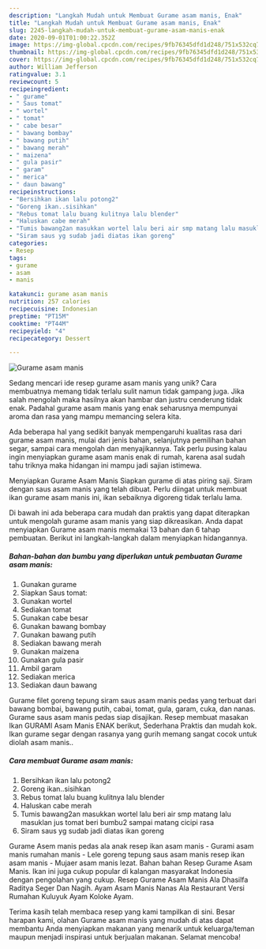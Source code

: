 ```yaml
---
description: "Langkah Mudah untuk Membuat Gurame asam manis, Enak"
title: "Langkah Mudah untuk Membuat Gurame asam manis, Enak"
slug: 2245-langkah-mudah-untuk-membuat-gurame-asam-manis-enak
date: 2020-09-01T01:00:22.352Z
image: https://img-global.cpcdn.com/recipes/9fb76345dfd1d248/751x532cq70/gurame-asam-manis-foto-resep-utama.jpg
thumbnail: https://img-global.cpcdn.com/recipes/9fb76345dfd1d248/751x532cq70/gurame-asam-manis-foto-resep-utama.jpg
cover: https://img-global.cpcdn.com/recipes/9fb76345dfd1d248/751x532cq70/gurame-asam-manis-foto-resep-utama.jpg
author: William Jefferson
ratingvalue: 3.1
reviewcount: 5
recipeingredient:
- " gurame"
- " Saus tomat"
- " wortel"
- " tomat"
- " cabe besar"
- " bawang bombay"
- " bawang putih"
- " bawang merah"
- " maizena"
- " gula pasir"
- " garam"
- " merica"
- " daun bawang"
recipeinstructions:
- "Bersihkan ikan lalu potong2"
- "Goreng ikan..sisihkan"
- "Rebus tomat lalu buang kulitnya lalu blender"
- "Haluskan cabe merah"
- "Tumis bawang2an masukkan wortel lalu beri air smp matang lalu masuklan jus tomat beri bumbu2 sampai matang cicipi rasa"
- "Siram saus yg sudab jadi diatas ikan goreng"
categories:
- Resep
tags:
- gurame
- asam
- manis

katakunci: gurame asam manis 
nutrition: 257 calories
recipecuisine: Indonesian
preptime: "PT15M"
cooktime: "PT44M"
recipeyield: "4"
recipecategory: Dessert

---
```



![Gurame asam manis](https://img-global.cpcdn.com/recipes/9fb76345dfd1d248/751x532cq70/gurame-asam-manis-foto-resep-utama.jpg)

Sedang mencari ide resep gurame asam manis yang unik? Cara membuatnya memang tidak terlalu sulit namun tidak gampang juga. Jika salah mengolah maka hasilnya akan hambar dan justru cenderung tidak enak. Padahal gurame asam manis yang enak seharusnya mempunyai aroma dan rasa yang mampu memancing selera kita.

Ada beberapa hal yang sedikit banyak mempengaruhi kualitas rasa dari gurame asam manis, mulai dari jenis bahan, selanjutnya pemilihan bahan segar, sampai cara mengolah dan menyajikannya. Tak perlu pusing kalau ingin menyiapkan gurame asam manis enak di rumah, karena asal sudah tahu triknya maka hidangan ini mampu jadi sajian istimewa.

Menyiapkan Gurame Asam Manis Siapkan gurame di atas piring saji. Siram dengan saus asam manis yang telah dibuat. Perlu diingat untuk membuat ikan gurame asam manis ini, ikan sebaiknya digoreng tidak terlalu lama.


Di bawah ini ada beberapa cara mudah dan praktis yang dapat diterapkan untuk mengolah gurame asam manis yang siap dikreasikan. Anda dapat menyiapkan Gurame asam manis memakai 13 bahan dan 6 tahap pembuatan. Berikut ini langkah-langkah dalam menyiapkan hidangannya.

<!--inarticleads1-->

##### Bahan-bahan dan bumbu yang diperlukan untuk pembuatan Gurame asam manis:

1. Gunakan  gurame
1. Siapkan  Saus tomat:
1. Gunakan  wortel
1. Sediakan  tomat
1. Gunakan  cabe besar
1. Gunakan  bawang bombay
1. Gunakan  bawang putih
1. Sediakan  bawang merah
1. Gunakan  maizena
1. Gunakan  gula pasir
1. Ambil  garam
1. Sediakan  merica
1. Sediakan  daun bawang


Gurame filet goreng tepung siram saus asam manis pedas yang terbuat dari bawang bombai, bawang putih, cabai, tomat, gula, garam, cuka, dan nanas. Gurame saus asam manis pedas siap disajikan. Resep membuat masakan Ikan GURAMI Asam Manis ENAK berikut, Sederhana Praktis dan mudah kok. Ikan gurame segar dengan rasanya yang gurih memang sangat cocok untuk diolah asam manis.. 

<!--inarticleads2-->

##### Cara membuat Gurame asam manis:

1. Bersihkan ikan lalu potong2
1. Goreng ikan..sisihkan
1. Rebus tomat lalu buang kulitnya lalu blender
1. Haluskan cabe merah
1. Tumis bawang2an masukkan wortel lalu beri air smp matang lalu masuklan jus tomat beri bumbu2 sampai matang cicipi rasa
1. Siram saus yg sudab jadi diatas ikan goreng


Gurame Asem manis pedas ala anak resep ikan asam manis - Gurami asam manis rumahan manis - Lele goreng tepung saus asam manis resep ikan asam manis - Mujaer asam manis lezat. Bahan bahan Resep Gurame Asam Manis. Ikan ini juga cukup popular di kalangan masyarakat Indonesia dengan pengolahan yang cukup. Resep Gurame Asam Manis Ala Dhasilfa Raditya Seger Dan Nagih. Ayam Asam Manis Nanas Ala Restaurant Versi Rumahan Kuluyuk Ayam Koloke Ayam. 

Terima kasih telah membaca resep yang kami tampilkan di sini. Besar harapan kami, olahan Gurame asam manis yang mudah di atas dapat membantu Anda menyiapkan makanan yang menarik untuk keluarga/teman maupun menjadi inspirasi untuk berjualan makanan. Selamat mencoba!
